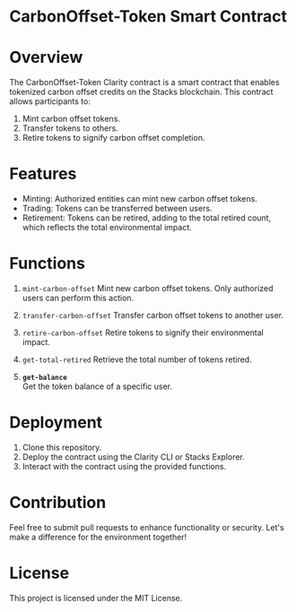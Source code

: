 # CarbonOffset-Token Smart Contract

# Overview

The CarbonOffset-Token Clarity contract is a smart contract that enables tokenized carbon offset credits on the Stacks blockchain. This contract allows participants to:
1. Mint carbon offset tokens.
2. Transfer tokens to others.
3. Retire tokens to signify carbon offset completion.

# Features

- Minting: Authorized entities can mint new carbon offset tokens.
- Trading: Tokens can be transferred between users.
- Retirement: Tokens can be retired, adding to the total retired count, which reflects the total environmental impact.

# Functions

1. `mint-carbon-offset` 
   Mint new carbon offset tokens. Only authorized users can perform this action.

2. `transfer-carbon-offset` 
   Transfer carbon offset tokens to another user.

3. `retire-carbon-offset` 
   Retire tokens to signify their environmental impact.

4. `get-total-retired` 
   Retrieve the total number of tokens retired.

5. **`get-balance`**  
   Get the token balance of a specific user.

# Deployment

1. Clone this repository.
2. Deploy the contract using the Clarity CLI or Stacks Explorer.
3. Interact with the contract using the provided functions.

# Contribution

Feel free to submit pull requests to enhance functionality or security. Let's make a difference for the environment together!

# License

This project is licensed under the MIT License.


